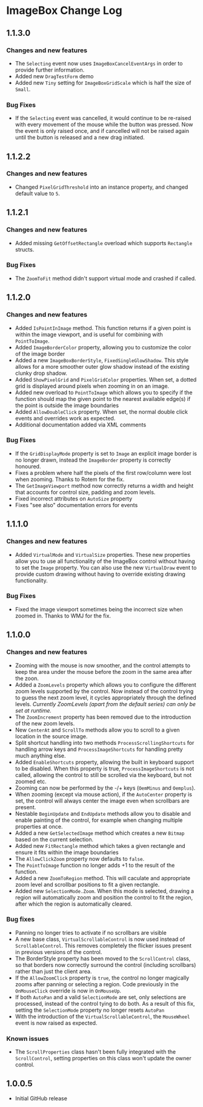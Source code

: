 # ImageBox Change Log

## 1.1.3.0
### Changes and new features
* The `Selecting` event now uses `ImageBoxCancelEventArgs` in order to provide further information.
* Added new `DragTestForm` demo
* Added new `Tiny` setting for `ImageBoxGridScale` which is half the size of `Small`.

### Bug Fixes
* If the `Selecting` event was cancelled, it would continue to be re-raised with every movement of the mouse while the button was pressed. Now the event is only raised once, and if cancelled will not be raised again until the button is released and a new drag initiated.

## 1.1.2.2
### Changes and new features
* Changed `PixelGridThreshold` into an instance property, and changed default value to `5`.

## 1.1.2.1
### Changes and new features
* Added missing `GetOffsetRectangle` overload which supports `Rectangle` structs.

### Bug Fixes
* The `ZoomToFit` method didn't support virtual mode and crashed if called.

## 1.1.2.0
### Changes and new features
* Added `IsPointInImage` method. This function returns if a given point is within the image viewport, and is useful for combining with `PointToImage`.
* Added `ImageBorderColor` property, allowing you to customize the color of the image border
* Added a new `ImageBoxBorderStyle`, `FixedSingleGlowShadow`. This style allows for a more smoother outer glow shadow instead of the existing clunky drop shadow.
* Added  `ShowPixelGrid` and `PixelGridColor` properties. When set, a dotted grid is displayed around pixels when zooming in on an image.
* Added new overload to `PointToImage` which allows you to specify if the function should map the given point to the nearest available edge(s) if the point is outside the image boundaries
* Added `AllowDoubleClick` property. When set, the normal double click events and overrides work as expected.
* Additional documentation added via XML comments

### Bug Fixes
* If the `GridDisplayMode` property is set to `Image` an explicit image border is no longer drawn, instead the `ImageBorder` property is correctly honoured.
* Fixes a problem where half the pixels of the first row/column were lost when zooming. Thanks to Rotem for the fix.
* The `GetImageViewport` method now correctly returns a width and height that accounts for control size, padding and zoom levels.
* Fixed incorrect attributes on `AutoSize` property
* Fixes "see also" documentation errors for events

## 1.1.1.0
### Changes and new features
* Added `VirtualMode` and `VirtualSize` properties. These new properties allow you to use all functionality of the ImageBox control without having to set the `Image` property. You can also use the new `VirtualDraw` event to provide custom drawing without having to override existing drawing functionality.

### Bug Fixes
* Fixed the image viewport sometimes being the incorrect size when zoomed in. Thanks to WMJ for the fix.

## 1.1.0.0
### Changes and new features
* Zooming with the mouse is now smoother, and the control attempts to keep the area under the mouse before the zoom in the same area after the zoon.
* Added a `ZoomLevels` property which allows you to configure the different zoom levels supported by the control. Now instead of the control trying to guess the next zoom level, it cycles appropriately through the defined levels. *Currently ZoomLevels (apart from the default series) can only be set at runtime.*
* The `ZoomIncrement` property has been removed due to the introduction of the new zoom levels.
* New `CenterAt` and `ScrollTo` methods allow you to scroll to a given location in the source image.
* Split shortcut handling into two methods `ProcessScrollingShortcuts` for handling arrow keys and `ProcessImageShortcuts` for handling pretty much anything else.
* Added `EnableShortcuts` property, allowing the built in keyboard support to be disabled. When this property is true, `ProcessImageShortcuts` is not called, allowing the control to still be scrolled via the keyboard, but not zoomed etc.
* Zooming can now be performed by the -/+ keys (`OemMinus` and `Oemplus`).
* When zooming (except via mouse action), if the `AutoCenter` property is set, the control will always center the image even when scrollbars are present.
* Nestable `BeginUpdate` and `EndUpdate` methods allow you to disable and enable painting of the control, for example when changing multiple properties at once.
* Added a new `GetSelectedImage` method which creates a new `Bitmap` based on the current selection.
* Added new `FitRectangle` method which takes a given rectangle and ensure it fits within the image boundaries
* The `AllowClickZoom` property now defaults to `false`.
* The `PointToImage` function no longer adds +1 to the result of the function.
* Added a new `ZoomToRegion` method. This will caculate and appropriate zoom level and scrollbar positions to fit a given rectangle.
* Added new `SelectionMode.Zoom`. When this mode is selected, drawing a region will automatically zoom and position the control to fit the region, after which the region is automatically cleared.

### Bug fixes
* Panning no longer tries to activate if no scrollbars are visible
* A new base class, `VirtualScrollableControl` is now used instead of `ScrollableControl`. This removes completely the flicker issues present in previous versions of the control.
* The BorderStyle property has been moved to the `ScrollControl` class, so that borders now correctly surround the control (including scrollbars) rather than just the client area.
* If the `AllowZoomClick` property is `true`, the control no longer magically zooms after panning or selecting a region. Code previously in the `OnMouseClick` override is now in `OnMouseUp`.
* If both `AutoPan` and a valid `SelectionMode` are set, only selections are processed, instead of the control tying to do both. As a result of this fix, setting the `SelectionMode` property no longer resets `AutoPan`
* With the introduction of the `VirtualScrollableControl`, the `MouseWheel` event is now raised as expected.

### Known issues
* The `ScrollProperties` class hasn't been fully integrated with the `ScrollControl`, setting properties on this class won't update the owner control.

## 1.0.0.5
* Initial GitHub release